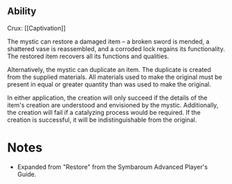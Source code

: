 ## Ability
Crux: [[Captivation]]

The mystic can restore a damaged item – a broken sword is mended, a shattered vase is reassembled, and a corroded lock regains its functionality. The restored item recovers all its functions and qualities.

Alternatively, the mystic can duplicate an item. The duplicate is created from the supplied materials. All materials used to make the original must be present in equal or greater quantity than was used to make the original.

In either application, the creation will only succeed if the details of the item's creation are understood and envisioned by the mystic. Additionally, the creation will fail if a catalyzing process would be required. If the creation is successful, it will be indistinguishable from the original.
# Notes
* Expanded from "Restore" from the Symbaroum Advanced Player's Guide.